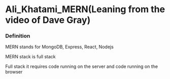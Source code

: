 # Ali_Khatami_MERN(Leaning from the video of Dave Gray)

### Definition

MERN stands for MongoDB, Express, React, Nodejs <br>

MERN stack is full stack <br>

Full stack it requires code running on the server and code running on the browser <br>






